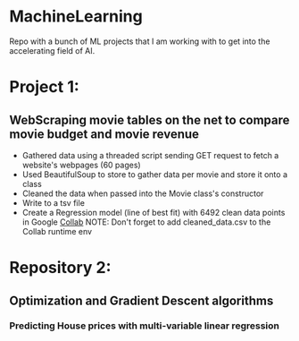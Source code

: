 # MachineLearning
Repo with a bunch of ML projects that I am working with to get into the accelerating field of AI.

# Project 1:
## WebScraping movie tables on the net to compare movie budget and movie revenue
- Gathered data using a threaded script sending GET request to fetch a website's webpages (60 pages)
- Used BeautifulSoup to store to gather data per movie and store it onto a class
- Cleaned the data when passed into the Movie class's constructor
- Write to a tsv file 
- Create a Regression model (line of best fit) with 6492 clean data points in Google [Collab](https://colab.research.google.com/drive/1yVl3doA694Grmn5fWZ63vA72ETmGvs47?usp=sharing) NOTE: Don't forget to add cleaned_data.csv to the Collab runtime env 

# Repository 2:
## Optimization and Gradient Descent algorithms
### Predicting House prices with multi-variable linear regression

